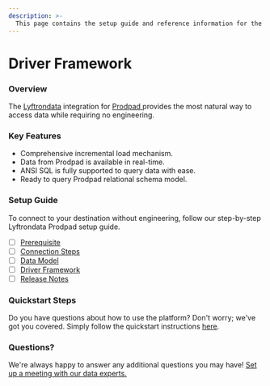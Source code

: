 ```yaml
---
description: >-
  This page contains the setup guide and reference information for the Prodpad source connector.
---
```


# Driver Framework

### Overview

The [Lyftrondata](https://www.lyftrondata.com/) integration for [Prodpad](https://www.lyftrondata.com/integration/prodpad/)[ ](https://www.lyftrondata.com/integration/prodpad/)provides the most natural way to access data while requiring no engineering.

### Key Features

* Comprehensive incremental load mechanism.
* Data from Prodpad is available in real-time.&#x20;
* ANSI SQL is fully supported to query data with ease.
* Ready to query Prodpad relational schema model.

### Setup Guide

To connect to your destination without engineering, follow our step-by-step Lyftrondata Prodpad setup guide.

* [ ] [Prerequisite](../../business-analytics/prodpad/prerequisite.md)
* [ ] [Connection Steps](../../business-analytics/prodpad/connection-steps.md)
* [ ] [Data Model](../../business-analytics/prodpad/data-model/)
* [ ] [Driver Framework](../../business-analytics/prodpad/driver-framework/)
* [ ] [Release Notes](../../business-analytics/prodpad/release-notes.md)

### Quickstart Steps

Do you have questions about how to use the platform? Don't worry; we've got you covered. Simply follow the quickstart instructions [here](../../../quickstart-steps.md).

### Questions? <a href="#questions" id="questions"></a>

We're always happy to answer any additional questions you may have! [Set up a meeting with our data experts.](https://www.lyftrondata.com/book-a-meeting/)


